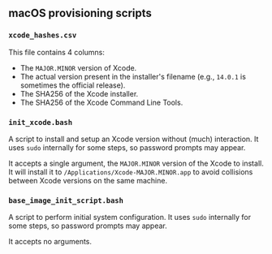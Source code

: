 ## macOS provisioning scripts

### `xcode_hashes.csv`

This file contains 4 columns:

- The `MAJOR.MINOR` version of Xcode.
- The actual version present in the installer's filename (e.g., `14.0.1` is
  sometimes the official release).
- The SHA256 of the Xcode installer.
- The SHA256 of the Xcode Command Line Tools.

### `init_xcode.bash`

A script to install and setup an Xcode version without (much) interaction. It
uses `sudo` internally for some steps, so password prompts may appear.

It accepts a single argument, the `MAJOR.MINOR` version of the Xcode to install.
It will install it to `/Applications/Xcode-MAJOR.MINOR.app` to avoid collisions
between Xcode versions on the same machine.

### `base_image_init_script.bash`

A script to perform initial system configuration. It uses `sudo` internally for
some steps, so password prompts may appear.

It accepts no arguments.

